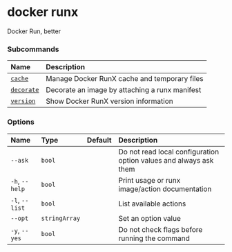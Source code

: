 # docker runx

<!---MARKER_GEN_START-->
Docker Run, better

### Subcommands

| Name                           | Description                                    |
|:-------------------------------|:-----------------------------------------------|
| [`cache`](runx_cache.md)       | Manage Docker RunX cache and temporary files   |
| [`decorate`](runx_decorate.md) | Decorate an image by attaching a runx manifest |
| [`version`](runx_version.md)   | Show Docker RunX version information           |


### Options

| Name           | Type          | Default | Description                                                       |
|:---------------|:--------------|:--------|:------------------------------------------------------------------|
| `--ask`        | `bool`        |         | Do not read local configuration option values and always ask them |
| `-h`, `--help` | `bool`        |         | Print usage or runx image/action documentation                    |
| `-l`, `--list` | `bool`        |         | List available actions                                            |
| `--opt`        | `stringArray` |         | Set an option value                                               |
| `-y`, `--yes`  | `bool`        |         | Do not check flags before running the command                     |


<!---MARKER_GEN_END-->


